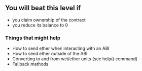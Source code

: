 ## You will beat this level if

-   you claim ownership of the contract
-   you reduce its balance to 0

### Things that might help

-   How to send ether when interacting with an ABI
-   How to send ether outside of the ABI
-   Converting to and from wei/ether units (see help() command)
-   Fallback methods
